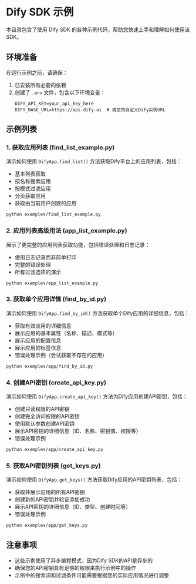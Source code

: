 # Dify SDK 示例

本目录包含了使用 Dify SDK 的各种示例代码，帮助您快速上手和理解如何使用该SDK。

## 环境准备

在运行示例之前，请确保：

1. 已安装所有必要的依赖
2. 创建了 `.env` 文件，包含以下环境变量：
   ```
   DIFY_API_KEY=your_api_key_here
   DIFY_BASE_URL=https://api.dify.ai  # 或您的自定义Dify实例URL
   ```

## 示例列表

### 1. 获取应用列表 (find_list_example.py)

演示如何使用 `DifyApp.find_list()` 方法获取Dify平台上的应用列表，包括：
- 基本列表获取
- 按名称搜索应用
- 按模式过滤应用
- 分页获取应用
- 获取由当前用户创建的应用

```bash
python examples/find_list_example.py
```

### 2. 应用列表高级用法 (app_list_example.py)

展示了更完整的应用列表获取功能，包括错误处理和日志记录：
- 使用日志记录而非简单打印
- 完整的错误处理
- 所有过滤选项的演示

```bash
python examples/app_list_example.py
```

### 3. 获取单个应用详情 (find_by_id.py)

演示如何使用 `DifyApp.find_by_id()` 方法获取单个Dify应用的详细信息，包括：
- 获取有效应用的详细信息
- 展示应用的基本属性（名称、描述、模式等）
- 展示应用的配置信息
- 展示应用的标签信息
- 错误处理示例（尝试获取不存在的应用）

```bash
python examples/app/find_by_id.py
```

### 4. 创建API密钥 (create_api_key.py)

演示如何使用 `DifyApp.create_api_key()` 方法为Dify应用创建API密钥，包括：
- 创建只读权限的API密钥
- 创建完全访问权限的API密钥
- 使用默认参数创建API密钥
- 展示API密钥的详细信息（ID、名称、密钥值、权限等）
- 错误处理示例

```bash
python examples/app/create_api_key.py
```

### 5. 获取API密钥列表 (get_keys.py)

演示如何使用 `DifyApp.get_keys()` 方法获取Dify应用的API密钥列表，包括：
- 获取并展示应用的所有API密钥
- 创建新的API密钥并验证添加成功
- 展示API密钥的详细信息（ID、类型、创建时间等）
- 错误处理示例

```bash
python examples/app/get_keys.py
```

## 注意事项

- 这些示例使用了异步编程模式，因为Dify SDK的API是异步的
- 确保您的API密钥具有足够的权限来执行示例中的操作
- 示例中的搜索词和过滤条件可能需要根据您的实际应用情况进行调整 